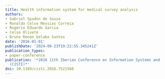```yaml
---
title: Health information system for medical survey analysis
authors:
- Gabriel Spadon de Souza
- Ronaldo Celso Messias Correia
- Rogério Eduardo Garcia
- Celso Olivete
- Bruno Renan Gelako Santos
date: '2016-01-01'
publishDate: '2024-06-23T19:22:55.345241Z'
publication_types:
- paper-conference
publication: '*2016 11th Iberian Conference on Information Systems and Technologies
  (CISTI)*'
doi: 10.1109/cisti.2016.7521568
---
```

